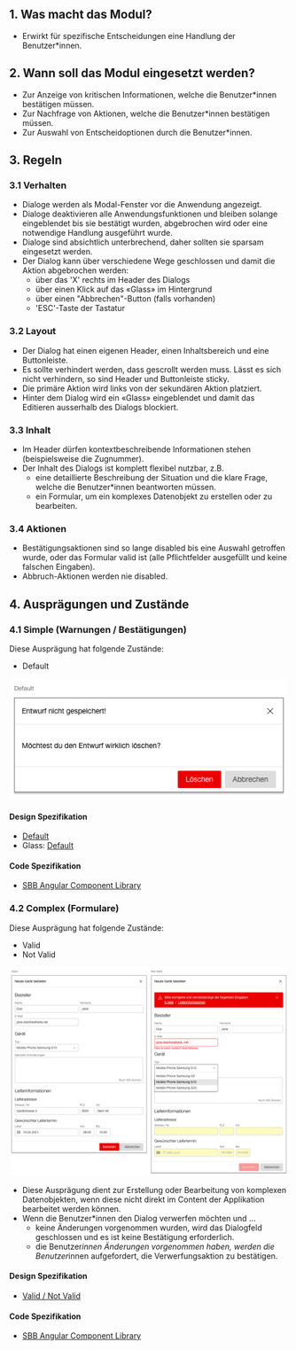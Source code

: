 ## 1. Was macht das Modul?
* Erwirkt für spezifische Entscheidungen eine Handlung der Benutzer*innen.


## 2. Wann soll das Modul eingesetzt werden? 
* Zur Anzeige von kritischen Informationen, welche die Benutzer*innen bestätigen müssen.
* Zur Nachfrage von Aktionen, welche die Benutzer*innen bestätigen müssen.
* Zur Auswahl von Entscheidoptionen durch die Benutzer*innen.


## 3. Regeln
### 3.1 Verhalten
* Dialoge werden als Modal-Fenster vor die Anwendung angezeigt.
* Dialoge deaktivieren alle Anwendungsfunktionen und bleiben solange eingeblendet bis sie bestätigt wurden, abgebrochen wird oder eine notwendige Handlung ausgeführt wurde.
* Dialoge sind absichtlich unterbrechend, daher sollten sie sparsam eingesetzt werden.
* Der Dialog kann über verschiedene Wege geschlossen und damit die Aktion abgebrochen werden:
    * über das 'X' rechts im Header des Dialogs
    * über einen Klick auf das «Glass» im Hintergrund
    * über einen "Abbrechen"-Button (falls vorhanden)
    * 'ESC'-Taste der Tastatur

### 3.2 Layout
* Der Dialog hat einen eigenen Header, einen Inhaltsbereich und eine Buttonleiste.
* Es sollte verhindert werden, dass gescrollt werden muss. Lässt es sich nicht verhindern, so sind Header und Buttonleiste sticky.
* Die primäre Aktion wird links von der sekundären Aktion platziert.
* Hinter dem Dialog wird ein «Glass» eingeblendet und damit das Editieren ausserhalb des Dialogs blockiert.

### 3.3 Inhalt
* Im Header dürfen kontextbeschreibende Informationen stehen (beispielsweise die Zugnummer).
* Der Inhalt des Dialogs ist komplett flexibel nutzbar, z.B.
    * eine detaillierte Beschreibung der Situation und die klare Frage, welche die Benutzer*innen beantworten müssen.
    * ein Formular, um ein komplexes Datenobjekt zu erstellen oder zu bearbeiten.

### 3.4 Aktionen
* Bestätigungsaktionen sind so lange disabled bis eine Auswahl getroffen wurde, oder das Formular valid ist (alle Pflichtfelder ausgefüllt und keine falschen Eingaben).
* Abbruch-Aktionen werden nie disabled.


## 4. Ausprägungen und Zustände
### 4.1 Simple (Warnungen / Bestätigungen)
Diese Ausprägung hat folgende Zustände:
* Default

![Darstellung des Moduls Dialog in der Ausprägung Simple](https://raw.githubusercontent.com/sbb-design-systems/design-system-webapp-documentation/master/documentation/modules/dialog/images/Dialog_Simple.png 'class: image')

#### Design Spezifikation
* [Default](https://www.sketch.com/s/36ab4f9f-f7f8-436e-9d7e-0f2088e52e04/a/gkVMoM#Inspector)
* Glass: [Default](https://www.sketch.com/s/58b25e4c-bf9c-4f74-973f-503538fcbea2/a/vjRQvb#Inspector)

#### Code Spezifikation
* [SBB Angular Component Library](https://angular.app.sbb.ch/angular/components/dialog?variant=lean)

### 4.2 Complex (Formulare)
Diese Ausprägung hat folgende Zustände:
* Valid
* Not Valid

![Darstellung des Moduls Dialog in der Ausprägung Complex](https://raw.githubusercontent.com/sbb-design-systems/design-system-webapp-documentation/master/documentation/modules/dialog/images/Dialog_Complex.png 'class: image')

* Diese Ausprägung dient zur Erstellung oder Bearbeitung von komplexen Datenobjekten, wenn diese nicht direkt im Content der Applikation bearbeitet werden können.
* Wenn die Benutzer*innen den Dialog verwerfen möchten und ...
    * keine Änderungen vorgenommen wurden, wird das Dialogfeld geschlossen und es ist keine Bestätigung erforderlich.
    * die Benutzer*innen Änderungen vorgenommen haben, werden die Benutzer*innen aufgefordert, die Verwerfungsaktion zu bestätigen.

#### Design Spezifikation
* [Valid / Not Valid](https://www.sketch.com/s/36ab4f9f-f7f8-436e-9d7e-0f2088e52e04/a/ZOW5MWJ#Inspector)

#### Code Spezifikation
* [SBB Angular Component Library](https://angular.app.sbb.ch/angular/components/dialog?variant=lean)